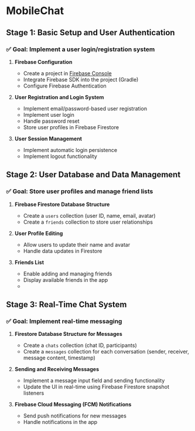 # MobileChat

## Stage 1: Basic Setup and User Authentication  
### ✅ Goal: Implement a user login/registration system  
1. **Firebase Configuration**  
   - Create a project in [Firebase Console](https://console.firebase.google.com/)  
   - Integrate Firebase SDK into the project (Gradle)  
   - Configure Firebase Authentication  

2. **User Registration and Login System**  
   - Implement email/password-based user registration  
   - Implement user login  
   - Handle password reset  
   - Store user profiles in Firebase Firestore  

3. **User Session Management**  
   - Implement automatic login persistence  
   - Implement logout functionality  

## Stage 2: User Database and Data Management  
### ✅ Goal: Store user profiles and manage friend lists  
1. **Firebase Firestore Database Structure**  
   - Create a `users` collection (user ID, name, email, avatar)  
   - Create a `friends` collection to store user relationships  

2. **User Profile Editing**  
   - Allow users to update their name and avatar  
   - Handle data updates in Firestore  

3. **Friends List**  
   - Enable adding and managing friends  
   - Display available friends in the app
   - 
## Stage 3: Real-Time Chat System  
### ✅ Goal: Implement real-time messaging  
1. **Firestore Database Structure for Messages**  
   - Create a `chats` collection (chat ID, participants)  
   - Create a `messages` collection for each conversation (sender, receiver, message content, timestamp)  

2. **Sending and Receiving Messages**  
   - Implement a message input field and sending functionality  
   - Update the UI in real-time using Firebase Firestore snapshot listeners  

3. **Firebase Cloud Messaging (FCM) Notifications**  
   - Send push notifications for new messages  
   - Handle notifications in the app  
